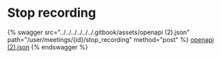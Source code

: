 # Stop recording

{% swagger src="../../../../../../.gitbook/assets/openapi (2).json" path="/user/meetings/{id}/stop_recording" method="post" %}
[openapi (2).json](<../../../../../../.gitbook/assets/openapi (2).json>)
{% endswagger %}
